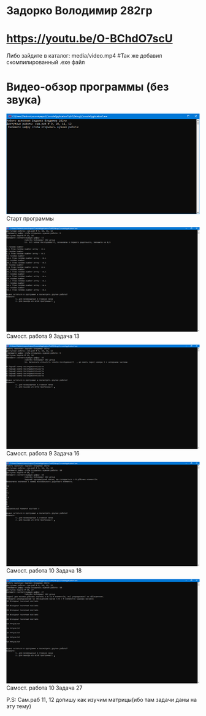 # Задорко Володимир 282гр
# https://youtu.be/O-BChdO7scU
Либо зайдите в каталог: media/video.mp4
#Так же добавил скомпилированный .exe файл 
# Видео-обзор программы (без звука)

![alt menu](images/window1.png)
Старт программы

![alt prog9_13](images/9_13_(1).png)
Cамост. работа 9 Задача 13

![alt prog9_16](images/9_16.png)
Cамост. работа 9 Задача 16

![alt prog10_18](images/10_18.png)
Cамост. работа 10 Задача 18

![alt prog10_27](images/10_27.png)
Cамост. работа 10 Задача 27

P.S: Сам.раб 11, 12 допишу как изучим матрицы(ибо там задачи даны на эту тему)
